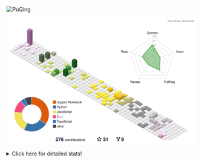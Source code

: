 ![PuQing](https://user-images.githubusercontent.com/27223114/171565019-9a56fae6-b08b-421f-99db-7e830da42371.png)

![](./profile-3d-contrib/profile-season-animate.svg)

<details>
<summary>Click here for detailed stats!</summary>

<!--START_SECTION:waka-->
![Lines of code](https://img.shields.io/badge/From%20Hello%20World%20I%27ve%20Written-673.5%20thousand%20lines%20of%20code-blue)

**🐱 My GitHub Data** 

> 📦 245.3 kB Used in GitHub's Storage 
 > 
> 🏆 68 Contributions in the Year 2023
 > 
> 🚫 Not Opted to Hire
 > 
> 📜 25 Public Repositories 
 > 
> 🔑 27 Private Repositories 
 > 
**I'm an Early 🐤** 

```text
🌞 Morning                181 commits         ████░░░░░░░░░░░░░░░░░░░░░   17.47 % 
🌆 Daytime                479 commits         ████████████░░░░░░░░░░░░░   46.24 % 
🌃 Evening                155 commits         ████░░░░░░░░░░░░░░░░░░░░░   14.96 % 
🌙 Night                  221 commits         █████░░░░░░░░░░░░░░░░░░░░   21.33 % 
```


📊 **This Week I Spent My Time On** 

```text
💬 Programming Languages: 
C                        1 hr 18 mins        ███████████░░░░░░░░░░░░░░   44.60 % 
Jupyter Notebook         46 mins             ███████░░░░░░░░░░░░░░░░░░   26.42 % 
Python                   41 mins             ██████░░░░░░░░░░░░░░░░░░░   23.80 % 
C++                      8 mins              █░░░░░░░░░░░░░░░░░░░░░░░░   04.56 % 
Makefile                 0 secs              ░░░░░░░░░░░░░░░░░░░░░░░░░   00.36 % 

🔥 Editors: 
VS Code                  1 hr 27 mins        ████████████░░░░░░░░░░░░░   49.48 % 
PyCharm                  48 mins             ███████░░░░░░░░░░░░░░░░░░   27.30 % 
DataSpell                40 mins             ██████░░░░░░░░░░░░░░░░░░░   23.22 % 

💻 Operating System: 
Windows                  2 hrs 47 mins       ████████████████████████░   95.00 % 
WSL                      8 mins              █░░░░░░░░░░░░░░░░░░░░░░░░   04.82 % 
Mac                      0 secs              ░░░░░░░░░░░░░░░░░░░░░░░░░   00.18 % 
```


<!--END_SECTION:waka-->
</details>
